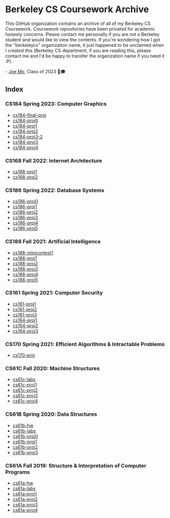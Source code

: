# Berkeley CS Coursework Archive

This GitHub organization contains an archive of all of my Berkeley CS Coursework.
Coursework repositories have been privated for academic honesty concerns. Please
contact me personally if you are not a Berkeley student and would like to view the
contents. If you're wondering how I got the "berkeleycs" organization name, it just
happened to be unclaimed when I created this (Berkeley CS department, if you are
reading this, please contact me and I'd be happy to transfer the organization name
if you need it :P).

\- [Joe Mo](https://github.com/yuzhoumo), Class of 2023 🐻🎓

## Index

### CS184 Spring 2023: Computer Graphics
- [cs184-final-proj](https://github.com/yuzhoumo/simulake)
- [cs184-proj0](https://github.com/berkeleycs/cs184-proj0)
- [cs184-proj1](https://github.com/berkeleycs/cs184-proj1)
- [cs184-proj2](https://github.com/berkeleycs/cs184-proj2)
- [cs184-proj3-2](https://github.com/berkeleycs/cs184-proj3-2)
- [cs184-proj3](https://github.com/berkeleycs/cs184-proj3)
- [cs184-proj4](https://github.com/berkeleycs/cs184-proj4)

### CS168 Fall 2022: Internet Architecture
- [cs168-proj1](https://github.com/berkeleycs/cs168-proj1)
- [cs168-proj2](https://github.com/berkeleycs/cs168-proj2)

### CS186 Spring 2022: Database Systems
- [cs186-proj0](https://github.com/berkeleycs/cs186-proj0)
- [cs186-proj1](https://github.com/berkeleycs/cs186-proj1)
- [cs186-proj2](https://github.com/berkeleycs/cs186-proj2)
- [cs186-proj3](https://github.com/berkeleycs/cs186-proj3)
- [cs186-proj4](https://github.com/berkeleycs/cs186-proj4)
- [cs186-proj5](https://github.com/berkeleycs/cs186-proj5)

### CS188 Fall 2021: Artificial Intelligence
- [cs188-minicontest1](https://github.com/berkeleycs/cs188-minicontest1)
- [cs188-proj1](https://github.com/berkeleycs/cs188-proj1)
- [cs188-proj2](https://github.com/berkeleycs/cs188-proj2)
- [cs188-proj3](https://github.com/berkeleycs/cs188-proj3)
- [cs188-proj4](https://github.com/berkeleycs/cs188-proj4)
- [cs188-proj5](https://github.com/berkeleycs/cs188-proj5)

### CS161 Spring 2021: Computer Security
- [cs161-proj1](https://github.com/berkeleycs/cs161-proj1)
- [cs161-proj2](https://github.com/berkeleycs/cs161-proj2)
- [cs161-proj3](https://github.com/berkeleycs/cs161-proj3)
- [cs164-proj1](https://github.com/berkeleycs/cs164-proj1)
- [cs164-proj2](https://github.com/berkeleycs/cs164-proj2)
- [cs164-proj3](https://github.com/berkeleycs/cs164-proj3)

### CS170 Spring 2021: Efficient Algorithms & Intractable Problems
- [cs170-proj](https://github.com/berkeleycs/cs170-proj)

### CS61C Fall 2020: Machine Structures
- [cs61c-labs](https://github.com/berkeleycs/cs61c-labs)
- [cs61c-proj1](https://github.com/berkeleycs/cs61c-proj1)
- [cs61c-proj2](https://github.com/berkeleycs/cs61c-proj2)
- [cs61c-proj3](https://github.com/berkeleycs/cs61c-proj3)
- [cs61c-proj4](https://github.com/berkeleycs/cs61c-proj4)

### CS61B Spring 2020: Data Structures
- [cs61b-hw](https://github.com/berkeleycs/cs61b-hw)
- [cs61b-labs](https://github.com/berkeleycs/cs61b-labs)
- [cs61b-proj0](https://github.com/berkeleycs/cs61b-proj0)
- [cs61b-proj1](https://github.com/berkeleycs/cs61b-proj1)
- [cs61b-proj2](https://github.com/berkeleycs/cs61b-proj2)
- [cs61b-proj3](https://github.com/berkeleycs/cs61b-proj3)

### CS61A Fall 2019: Structure & Interpretation of Computer Programs
- [cs61a-hw](https://github.com/berkeleycs/cs61a-hw)
- [cs61a-labs](https://github.com/berkeleycs/cs61a-labs)
- [cs61a-proj1](https://github.com/berkeleycs/cs61a-proj1)
- [cs61a-proj2](https://github.com/berkeleycs/cs61a-proj2)
- [cs61a-proj3](https://github.com/berkeleycs/cs61a-proj3)
- [cs61a-proj4](https://github.com/berkeleycs/cs61a-proj4)
